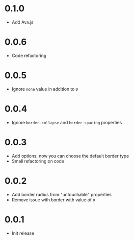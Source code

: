 # 0.1.0
* Add Ava.js

# 0.0.6
* Code refactoring

# 0.0.5
* Ignore `none` value in addition to `0`

# 0.0.4
* Ignore `border-collapse` and `border-spacing` properties

# 0.0.3
* Add options, now you can choose the default border type
* Small refactoring on code

# 0.0.2
* Add border radius from "untouchable" properties
* Remove issue with border with value of `0`

# 0.0.1
* Init release
